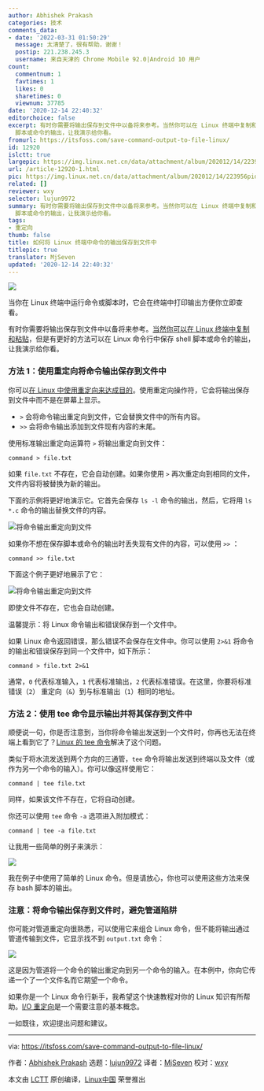 ```yaml
---
author: Abhishek Prakash
categories: 技术
comments_data:
- date: '2022-03-31 01:50:29'
  message: 太清楚了，很有帮助，谢谢！
  postip: 221.238.245.3
  username: 来自天津的 Chrome Mobile 92.0|Android 10 用户
count:
  commentnum: 1
  favtimes: 1
  likes: 0
  sharetimes: 0
  viewnum: 37785
date: '2020-12-14 22:40:32'
editorchoice: false
excerpt: 有时你需要将输出保存到文件中以备将来参考。当然你可以在 Linux 终端中复制和粘贴，但是有更好的方法可以在 Linux 命令行中保存 shell
  脚本或命令的输出，让我演示给你看。
fromurl: https://itsfoss.com/save-command-output-to-file-linux/
id: 12920
islctt: true
largepic: https://img.linux.net.cn/data/attachment/album/202012/14/223956pidmznldldnnk87f.jpg
url: /article-12920-1.html
pic: https://img.linux.net.cn/data/attachment/album/202012/14/223956pidmznldldnnk87f.jpg.thumb.jpg
related: []
reviewer: wxy
selector: lujun9972
summary: 有时你需要将输出保存到文件中以备将来参考。当然你可以在 Linux 终端中复制和粘贴，但是有更好的方法可以在 Linux 命令行中保存 shell
  脚本或命令的输出，让我演示给你看。
tags:
- 重定向
thumb: false
title: 如何将 Linux 终端中命令的输出保存到文件中
titlepic: true
translator: MjSeven
updated: '2020-12-14 22:40:32'
---
```


![](/data/attachment/album/202012/14/223956pidmznldldnnk87f.jpg)


当你在 Linux 终端中运行命令或脚本时，它会在终端中打印输出方便你立即查看。


有时你需要将输出保存到文件中以备将来参考。[当然你可以在 Linux 终端中复制和粘贴](https://itsfoss.com/copy-paste-linux-terminal/)，但是有更好的方法可以在 Linux 命令行中保存 shell 脚本或命令的输出，让我演示给你看。


### 方法 1：使用重定向将命令输出保存到文件中


你可以[在 Linux 中使用重定向来达成目的](https://linuxhandbook.com/redirection-linux/)。使用重定向操作符，它会将输出保存到文件中而不是在屏幕上显示。


* `>` 会将命令输出重定向到文件，它会替换文件中的所有内容。
* `>>` 会将命令输出添加到文件现有内容的末尾。


使用标准输出重定向运算符 `>` 将输出重定向到文件：



```
command > file.txt

```

如果 `file.txt` 不存在，它会自动创建。如果你使用 `>` 再次重定向到相同的文件，文件内容将被替换为新的输出。


下面的示例将更好地演示它。它首先会保存 `ls -l` 命令的输出，然后，它将用 `ls *.c` 命令的输出替换文件的内容。


![将命令输出重定向到文件](/data/attachment/album/202012/14/224033j5jp3m3v33m23tyt.png)


如果你不想在保存脚本或命令的输出时丢失现有文件的内容，可以使用 `>>` ：



```
command >> file.txt

```

下面这个例子更好地展示了它：


![将命令输出重定向到文件](/data/attachment/album/202012/14/224033qlpq34hn9nlq99n9.png)


即使文件不存在，它也会自动创建。


温馨提示：将 Linux 命令输出和错误保存到一个文件中。


如果 Linux 命令返回错误，那么错误不会保存在文件中。你可以使用 `2>&1` 将命令的输出和错误保存到同一个文件中，如下所示：



```
command > file.txt 2>&1

```

通常，`0` 代表标准输入，`1` 代表标准输出，`2` 代表标准错误。在这里，你要将标准错误（`2`） 重定向（`&`）到与标准输出（`1`）相同的地址。


### 方法 2：使用 tee 命令显示输出并将其保存到文件中


顺便说一句，你是否注意到，当你将命令输出发送到一个文件时，你再也无法在终端上看到它了？[Linux 的 tee 命令](https://linuxhandbook.com/tee-command/)解决了这个问题。


类似于将水流发送到两个方向的三通管，`tee` 命令将输出发送到终端以及文件（或作为另一个命令的输入）。你可以像这样使用它：



```
command | tee file.txt

```

同样，如果该文件不存在，它将自动创建。


你还可以使用 `tee` 命令 `-a` 选项进入附加模式：



```
command | tee -a file.txt

```

让我用一些简单的例子来演示：


![](/data/attachment/album/202012/14/224034chmj8iij8ttsoho8.png)


我在例子中使用了简单的 Linux 命令。但是请放心，你也可以使用这些方法来保存 bash 脚本的输出。


### 注意：将命令输出保存到文件时，避免管道陷阱


你可能对管道重定向很熟悉，可以使用它来组合 Linux 命令，但不能将输出通过管道传输到文件，它显示找不到 `output.txt` 命令：


![](/data/attachment/album/202012/14/224034noue166m08tob9e1.png)


这是因为管道将一个命令的输出重定向到另一个命令的输入。在本例中，你向它传递一个了一个文件名而它期望一个命令。


如果你是一个 Linux 命令行新手，我希望这个快速教程对你的 Linux 知识有所帮助。[I/O 重定向](https://tldp.org/LDP/abs/html/io-redirection.html#FTN.AEN17894)是一个需要注意的基本概念。


一如既往，欢迎提出问题和建议。




---


via: <https://itsfoss.com/save-command-output-to-file-linux/>


作者：[Abhishek Prakash](https://itsfoss.com/author/abhishek/) 选题：[lujun9972](https://github.com/lujun9972) 译者：[MjSeven](https://github.com/MjSeven) 校对：[wxy](https://github.com/wxy)


本文由 [LCTT](https://github.com/LCTT/TranslateProject) 原创编译，[Linux中国](https://linux.cn/) 荣誉推出